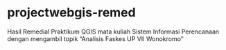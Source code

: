 # projectwebgis-remed
Hasil Remedial Praktikum QGIS mata kuliah Sistem Informasi Perencanaan dengan mengambil topik “Analisis Faskes UP VII Wonokromo"
